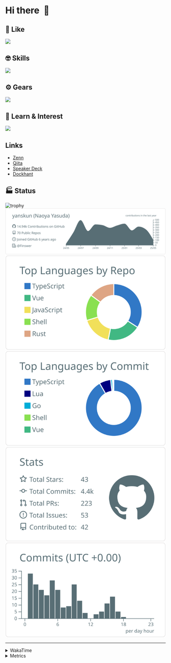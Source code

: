 # Hi there&nbsp; :wave:

## 💌 Like
<img src="https://go-skill-icons.vercel.app/api/icons?i=github" />

## 🤓 Skills
<img src="https://go-skill-icons.vercel.app/api/icons?i=js,ts,vue,nuxtjs,react,nextjs,go,lua,git" />

## ⚙️ Gears
<img src="https://go-skill-icons.vercel.app/api/icons?i=neovim,vscode,githubcopilot,alacritty,tmux" />

## 📖 Learn & Interest
<img src="https://go-skill-icons.vercel.app/api/icons?i=rust,deno,css,zig,playwright,githubactions,storybook,netlify,eslint" />

## Links
- [Zenn](https://zenn.dev/yanskun)
- [Qiita](https://qiita.com/yanskun)
- [Speaker Deck](https://speakerdeck.com/yanskun)
- [Dockhant](https://www.dockhunt.com/users/yanskun)

<!-- https://github.com/ryo-ma/github-profile-trophy -->

## 🏭 Status

<img src="https://github-profile-trophy.vercel.app/?username=yanskun&theme=onedark&row=1" alt="trophy">

<!-- https://github.com/vn7n24fzkq/github-profile-summary-cards -->
<picture>
  <source media="(prefers-color-scheme: dark)" srcset="https://raw.githubusercontent.com/yanskun/yanskun/master/profile-summary-card-output/nord_dark/0-profile-details.svg">
 <img src="https://raw.githubusercontent.com/yanskun/yanskun/master/profile-summary-card-output/default/0-profile-details.svg">
</picture>
<br>
<picture>
  <source media="(prefers-color-scheme: dark)" srcset="https://raw.githubusercontent.com/yanskun/yanskun/master/profile-summary-card-output/nord_dark/1-repos-per-language.svg">
 <img src="https://raw.githubusercontent.com/yanskun/yanskun/master/profile-summary-card-output/default/1-repos-per-language.svg">
</picture>
<picture>
  <source media="(prefers-color-scheme: dark)" srcset="https://raw.githubusercontent.com/yanskun/yanskun/master/profile-summary-card-output/nord_dark/2-most-commit-language.svg">
 <img src="https://raw.githubusercontent.com/yanskun/yanskun/master/profile-summary-card-output/default/2-most-commit-language.svg">
</picture>
<br>
<picture>
  <source media="(prefers-color-scheme: dark)" srcset="https://raw.githubusercontent.com/yanskun/yanskun/master/profile-summary-card-output/nord_dark/3-stats.svg">
 <img src="https://raw.githubusercontent.com/yanskun/yanskun/master/profile-summary-card-output/default/3-stats.svg">
</picture>
<picture>
  <source media="(prefers-color-scheme: dark)" srcset="https://raw.githubusercontent.com/yanskun/yanskun/master/profile-summary-card-output/nord_dark/4-productive-time.svg">
 <img src="https://raw.githubusercontent.com/yanskun/yanskun/master/profile-summary-card-output/default/4-productive-time.svg">
</picture>

---

<details>
  <summary>WakaTime</summary>
<!--START_SECTION:waka-->
![Code Time](http://img.shields.io/badge/Code%20Time-2%2C152%20hrs%2024%20mins-blue)

**🐱 My GitHub Data** 

> 📦 148.4 kB Used in GitHub's Storage 
 > 
> 🏆 1,509 Contributions in the Year 2025
 > 
> 💼 Opted to Hire
 > 
> 📜 130 Public Repositories 
 > 
> 🔑 4 Private Repositories 
 > 
**I'm an Early 🐤** 

```text
🌞 Morning                22619 commits       ████░░░░░░░░░░░░░░░░░░░░░   15.87 % 
🌆 Daytime                85955 commits       ███████████████░░░░░░░░░░   60.32 % 
🌃 Evening                30203 commits       █████░░░░░░░░░░░░░░░░░░░░   21.20 % 
🌙 Night                  3710 commits        █░░░░░░░░░░░░░░░░░░░░░░░░   02.60 % 
```
📅 **I'm Most Productive on Tuesday** 

```text
Monday                   22257 commits       ████░░░░░░░░░░░░░░░░░░░░░   15.62 % 
Tuesday                  31497 commits       ██████░░░░░░░░░░░░░░░░░░░   22.11 % 
Wednesday                29535 commits       █████░░░░░░░░░░░░░░░░░░░░   20.73 % 
Thursday                 27145 commits       █████░░░░░░░░░░░░░░░░░░░░   19.05 % 
Friday                   25771 commits       █████░░░░░░░░░░░░░░░░░░░░   18.09 % 
Saturday                 2329 commits        ░░░░░░░░░░░░░░░░░░░░░░░░░   01.63 % 
Sunday                   3953 commits        █░░░░░░░░░░░░░░░░░░░░░░░░   02.77 % 
```


📊 **This Week I Spent My Time On** 

```text
🕑︎ Time Zone: Asia/Tokyo

💬 Programming Languages: 
TypeScript               23 hrs 49 mins      ██████████████████████░░░   89.72 % 
YAML                     1 hr 6 mins         █░░░░░░░░░░░░░░░░░░░░░░░░   04.17 % 
Other                    45 mins             █░░░░░░░░░░░░░░░░░░░░░░░░   02.86 % 
Protocol Buffer          20 mins             ░░░░░░░░░░░░░░░░░░░░░░░░░   01.29 % 
JSON                     17 mins             ░░░░░░░░░░░░░░░░░░░░░░░░░   01.11 % 

🔥 Editors: 
Neovim                   19 hrs 28 mins      ██████████████████░░░░░░░   73.33 % 
VS Code                  7 hrs 4 mins        ███████░░░░░░░░░░░░░░░░░░   26.67 % 

💻 Operating System: 
Mac                      26 hrs 32 mins      █████████████████████████   100.00 % 
```


 Last Updated on 19/05/2025 05:30:51 UTC
<!--END_SECTION:waka-->
</details>

<details>
  <summary>Metrics</summary>
  <img src="https://github.com/yanskun/yanskun/blob/main/github-metrics.svg" alt="Metrics">
</details>
